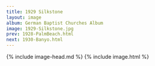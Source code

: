 ```yaml
---
title: 1929 Silkstone
layout: image
album: German Baptist Churches Album
image: 1929-Silkstone.jpg
prev: 1928-PalmBeach.html
next: 1930-Banyo.html
---
```

{% include image-head.md %}
{% include image.html %}
